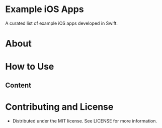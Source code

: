 # Example iOS Apps
A curated list of example iOS apps developed in Swift.

# About
# How to Use
## Content
# Contributing and License
 * Distributed under the MIT license. See LICENSE for more information.

